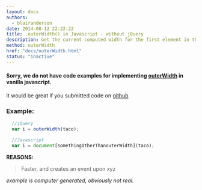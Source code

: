 ```yaml
---
layout: docs
authors:
  - blairanderson
date: 2014-08-12 22:22:22
title: .outerWidth() in Javascript - without jQuery
description: Get the current computed width for the first element in the set of matched elements, including padding and border.
method: outerWidth
href: "docs/outerWidth.html"
status: "inactive"
---
```


#### Sorry, we do not have code examples for implementing [outerWidth](http://api.jquery.com/outerWidth/) in vanilla javascript.

It would be great if you submitted code on [github](https://github.com/blairanderson/without-jquery/blob/master/docs/outerWidth.md)

### Example:

```javascript
  //jQuery
  var i = outerWidth(taco);

  //Javascript
  var i = document[somethingOtherThanouterWidth](taco);

```

**REASONS:**
> Faster, and creates an event upon xyz

*example is computer generated, obviously not real.*
